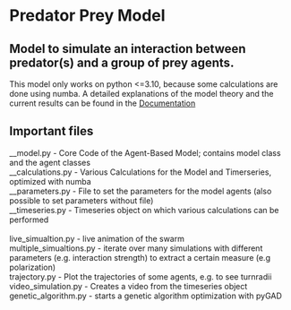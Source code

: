 # Predator Prey Model
##  Model to simulate an interaction between predator(s) and a group of prey agents.
This model only works on python <=3.10, because some calculations are done using numba. A detailed explanations of the model theory and the current results can be found in the [Documentation](PPModel.pdf) 
## Important files
__model.py - Core Code of the Agent-Based Model; contains model class and the agent classes <br>
__calculations.py - Various Calculations for the Model and Timerseries, optimized with numba <br>
__parameters.py - File to set the parameters for the model agents (also possible to set parameters without file) <br>
__timeseries.py - Timeseries object on which various calculations can be performed <br>
<br>
live_simualtion.py - live animation of the swarm <br>
multiple_simualtions.py - iterate over many simulations with different parameters (e.g. interaction strength) to extract a certain measure (e.g polarization)<br>
trajectory.py - Plot the trajectories of some agents, e.g. to see turnradii<br>
video_simulation.py - Creates a video from the timeseries object<br>
genetic_algorithm.py - starts a genetic algorithm optimization with pyGAD
